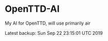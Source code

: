 # OpenTTD-AI
My AI for OpenTTD, will use primarily air

Latest backup: Sun Sep 22 23:15:01 UTC 2019
